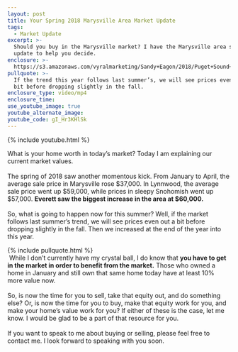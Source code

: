 ```yaml
---
layout: post
title: Your Spring 2018 Marysville Area Market Update
tags:
  - Market Update
excerpt: >-
  Should you buy in the Marysville market? I have the Marysville area spring
  update to help you decide.
enclosure: >-
  https://s3.amazonaws.com/vyralmarketing/Sandy+Eagon/2018/Puget+Sound+Real+Estate+Agent-+Market+Update.mp4
pullquote: >-
  If the trend this year follows last summer’s, we will see prices even out a
  bit before dropping slightly in the fall.
enclosure_type: video/mp4
enclosure_time:
use_youtube_image: true
youtube_alternate_image:
youtube_code: gI_Hr3KHlSk
---
```


{% include youtube.html %}

What is your home worth in today’s market? Today I am explaining our current market values.<br>&nbsp;<br>The spring of 2018 saw another momentous kick. From January to April, the average sale price in Marysville rose $37,000. In Lynnwood, the average sale price went up $59,000, while prices in sleepy Snohomish went up $57,000. **Everett saw the biggest increase in the area at $60,000.**<br>&nbsp;<br>So, what is going to happen now for this summer? Well, if the market follows last summer’s trend, we will see prices even out a bit before dropping slightly in the fall. Then we increased at the end of the year into this year.

{% include pullquote.html %}<br>&nbsp;While I don’t currently have my crystal ball, I do know that **you have to get in the market in order to benefit from the market.** Those who owned a home in January and still own that same home today have at least 10% more value now.<br>&nbsp;<br>So, is now the time for you to sell, take that equity out, and do something else? Or, is now the time for you to buy, make that equity work for you, and make your home’s value work for you? If either of these is the case, let me know. I would be glad to be a part of that resource for you.<br>&nbsp;<br>If you want to speak to me about buying or selling, please feel free to contact me. I look forward to speaking with you soon.